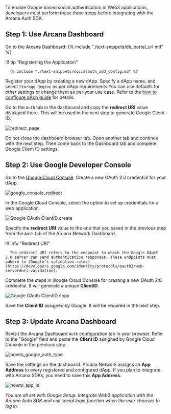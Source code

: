 To enable Google based social authentication in Web3 applications, developers must perform these three steps before integrating with the Arcana Auth SDK.

## Step 1: Use Arcana Dashboard

Go to the Arcana Dashboard: {% include "./text-snippets/db_portal_url.md" %}

!!! tip "Registering the Application"

      {% include "./text-snippets/socialauth_add_config.md" %}
  
Register your dApp by creating a new dApp. Specify a dApp name, and select `Storage Region` as per dApp requirements.You can use defaults for other settings or change them as per your use case. Refer to the [how to configure dApp guide]({{page.meta.arcana.root_rel_path}}/howto/config_dapp.md) for details.

Go to the `Auth` tab in the dashboard and copy the **redirect URI** value displayed there.  This will be used in the next step to generate Google Client ID.

![redirect_page](/img/an_dApp_config_redirect_uri.png)

Do not close the dashboard browser tab. Open another tab and continue with the next step. Then come back to the Dashboard tab and complete Google Client ID settings.

## Step 2: Use Google Developer Console

Go to the [Google Cloud Console](http://console.cloud.google.com/apis/credentials). Create a new OAuth 2.0 credential for your dApp.

![google_console_redirect](/img/google_console_redirect.png)

In the Google Cloud Console, select the option to set up credentials for a web application. 

![Google OAuth ClientID create](/img/an_google_clientID_create.png)

Specify the **redirect URI** value to the one that you saved in the previous step from the `Auth` tab of the Arcana Network Dashboard. 

!!! info "Redirect URI"

      The redirect URI refers to the endpoint to which the Google OAuth 2.0 server can send authentication responses. These endpoints must adhere to [Google’s validation rules](https://developers.google.com/identity/protocols/oauth2/web-server#uri-validation).

Complete the steps in Google Cloud Console for creating a new OAuth 2.0 credential. It will generate a unique **ClientID**.

![Google OAuth ClientID copy](/img/an_google_clientID_copy.png)

Save the **Client ID** assigned by Google. It will be required in the next step.

## Step 3: Update Arcana Dashboard

Revisit the Arcana Dashboard `Auth` configuration tab in your browser. Refer to the "Google" field and paste the **Client ID** assigned by Google Cloud Console in the previous step. 

![howto_google_auth_type](/img/an_dApp_google_config.png)

Save the settings on the dashboard. Arcana Network assigns an **App Address** to every registered and configured dApp. If you plan to integrate with Arcana SDKs, you need to save this **App Address**. 

![howto_app_id](/img/howto_app_id.png)

*You are all set with Google Setup. Integrate Web3 application with the Arcana Auth SDK and call social login function when the user chooses to log in.*